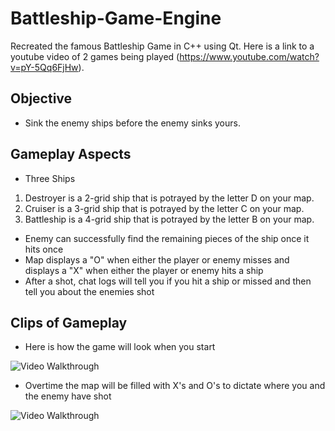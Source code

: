 # Battleship-Game-Engine

Recreated the famous Battleship Game in C++ using Qt. Here is a link to a youtube video of 2 games being played (https://www.youtube.com/watch?v=pY-5Qq6FjHw).

## Objective

* Sink the enemy ships before the enemy sinks yours.

## Gameplay Aspects

* Three Ships
1. Destroyer is a 2-grid ship that is potrayed by the letter D on your map.
2. Cruiser is a 3-grid ship that is potrayed by the letter C on your map.
3. Battleship is a 4-grid ship that is potrayed by the letter B on your map.
* Enemy can successfully find the remaining pieces of the ship once it hits once
* Map displays a "O" when either the player or enemy misses and displays a "X" when either the player or enemy hits a ship
* After a shot, chat logs will tell you if you hit a ship or missed and then tell you about the enemies shot

## Clips of Gameplay

* Here is how the game will look when you start

<img src='http://g.recordit.co/LRGMQBydfp.gif' title='Starting Game' width='' alt='Video Walkthrough'/>

* Overtime the map will be filled with X's and O's to dictate where you and the enemy have shot

<img src='http://g.recordit.co/uutCE7DzeQ.gif' title='Mid-Game' width='' alt='Video Walkthrough'/>
